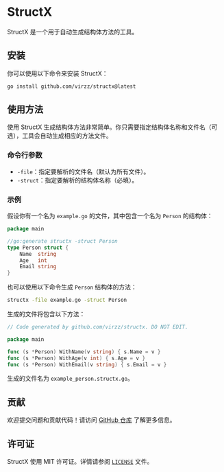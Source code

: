 # StructX

StructX 是一个用于自动生成结构体方法的工具。

## 安装

你可以使用以下命令来安装 StructX：

```sh
go install github.com/virzz/structx@latest
```

## 使用方法

使用 StructX 生成结构体方法非常简单。你只需要指定结构体名称和文件名（可选），工具会自动生成相应的方法文件。

### 命令行参数

- `-file`：指定要解析的文件名（默认为所有文件）。
- `-struct`：指定要解析的结构体名称（必填）。

### 示例

假设你有一个名为 `example.go` 的文件，其中包含一个名为 `Person` 的结构体：

```go
package main

//go:generate structx -struct Person
type Person struct {
    Name  string
    Age   int
    Email string
}
```

也可以使用以下命令生成 `Person` 结构体的方法：

```sh
structx -file example.go -struct Person
```

生成的文件将包含以下方法：

```go
// Code generated by github.com/virzz/structx. DO NOT EDIT.

package main

func (s *Person) WithName(v string) { s.Name = v }
func (s *Person) WithAge(v int) { s.Age = v }
func (s *Person) WithEmail(v string) { s.Email = v }
```

生成的文件名为 `example_person.structx.go`。

## 贡献

欢迎提交问题和贡献代码！请访问 [GitHub 仓库](https://github.com/virzz/structx) 了解更多信息。

## 许可证

StructX 使用 MIT 许可证。详情请参阅 [`LICENSE`](LICENSE) 文件。

